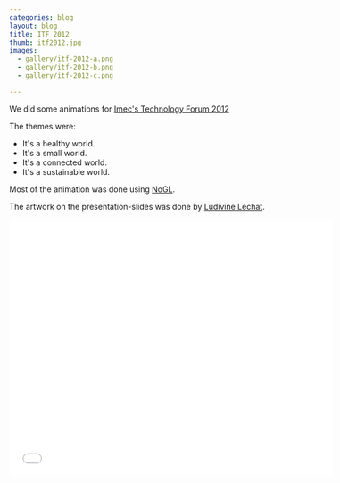 ```yaml
---
categories: blog
layout: blog
title: ITF 2012
thumb: itf2012.jpg
images:
  - gallery/itf-2012-a.png
  - gallery/itf-2012-b.png
  - gallery/itf-2012-c.png

---
```


We did some animations for [Imec's Technology Forum 2012](http://www2.imec.be/be_en/press/events/imec-technology-forum-2012.html)

The themes were:

* It's a healthy world.
* It's a small world.
* It's a connected world.
* It's a sustainable world.

Most of the animation was done using [NoGL](http://www.cityinabottle.org/nodebox/).

The artwork on the presentation-slides was done by [Ludivine Lechat](http://www.krop.com/ludivinelechat/#/).


<object classid="clsid:02BF25D5-8C17-4B23-BC80-D3488ABDDC6B" width="580"
        height="460" codebase="http://www.apple.com/qtactivex/qtplugin.cab">
        <param name="src" value="../../../../media/gallery/3d.m4v" />
        <param name="autoplay" value="true" />
        <param name="controller" value="true" />
        <param name="loop" value="true" />
        <embed src="../../../../media/gallery/3d.m4v" width="580" height="460" autoplay="true" 
        controller="true" loop="false" pluginspage="http://www.apple.com/quicktime/download/">
        </embed>
</object>
<object classid="clsid:02BF25D5-8C17-4B23-BC80-D3488ABDDC6B" width="580"
        height="460" codebase="http://www.apple.com/qtactivex/qtplugin.cab">
        <param name="src" value="../../../../media/gallery/heal.m4v" />
        <param name="autoplay" value="true" />
        <param name="controller" value="true" />
        <param name="loop" value="true" />
        <embed src="../../../../media/gallery/heal.m4v" width="580" height="460" autoplay="true" 
        controller="true" loop="false" pluginspage="http://www.apple.com/quicktime/download/">
        </embed>
</object>
